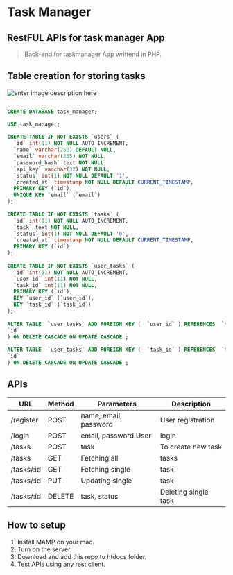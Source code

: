 

Task Manager
============

RestFUL APIs for task manager App
---------------------------------

> Back-end for taskmanager App writtend in PHP.

Table creation for storing tasks
--------------------------------

![enter image description here][1]


```sql

CREATE DATABASE task_manager;

USE task_manager;
 
CREATE TABLE IF NOT EXISTS `users` (
  `id` int(11) NOT NULL AUTO_INCREMENT,
  `name` varchar(250) DEFAULT NULL,
  `email` varchar(255) NOT NULL,
  `password_hash` text NOT NULL,
  `api_key` varchar(32) NOT NULL,
  `status` int(1) NOT NULL DEFAULT '1',
  `created_at` timestamp NOT NULL DEFAULT CURRENT_TIMESTAMP,
  PRIMARY KEY (`id`),
  UNIQUE KEY `email` (`email`)
);
 
CREATE TABLE IF NOT EXISTS `tasks` (
  `id` int(11) NOT NULL AUTO_INCREMENT,
  `task` text NOT NULL,
  `status` int(1) NOT NULL DEFAULT '0',
  `created_at` timestamp NOT NULL DEFAULT CURRENT_TIMESTAMP,
  PRIMARY KEY (`id`)
);
 
CREATE TABLE IF NOT EXISTS `user_tasks` (
  `id` int(11) NOT NULL AUTO_INCREMENT,
  `user_id` int(11) NOT NULL,
  `task_id` int(11) NOT NULL,
  PRIMARY KEY (`id`),
  KEY `user_id` (`user_id`),
  KEY `task_id` (`task_id`)
);
 
ALTER TABLE  `user_tasks` ADD FOREIGN KEY (  `user_id` ) REFERENCES  `task_manager`.`users` (
`id`
) ON DELETE CASCADE ON UPDATE CASCADE ;
 
ALTER TABLE  `user_tasks` ADD FOREIGN KEY (  `task_id` ) REFERENCES  `task_manager`.`tasks` (
`id`
) ON DELETE CASCADE ON UPDATE CASCADE ;
```

APIs
----


| URL           | Method        | Parameters    | Description  |
| ------------- |-------------  | ------------- | -------------|
| /register |	POST|	name, email, password|	User registration|
|/login|	POST|	email, password	User |login
|/tasks	|POST|	task|	To create new task
|/tasks	|GET	|	Fetching all| tasks
|/tasks/:id|	GET	|	Fetching single |task
|/tasks/:id|	PUT	|	Updating single |task
|/tasks/:id|	DELETE|	task, status	|Deleting single task



How to setup
------------

1. Install MAMP on your mac.
2. Turn on the server.
2. Download and add this repo to htdocs folder.
3. Test APIs using any rest client.


  [1]: http://www.androidhive.info/wp-content/uploads/2014/01/android-task-manager-rest-api-database.jpg?0921ab
